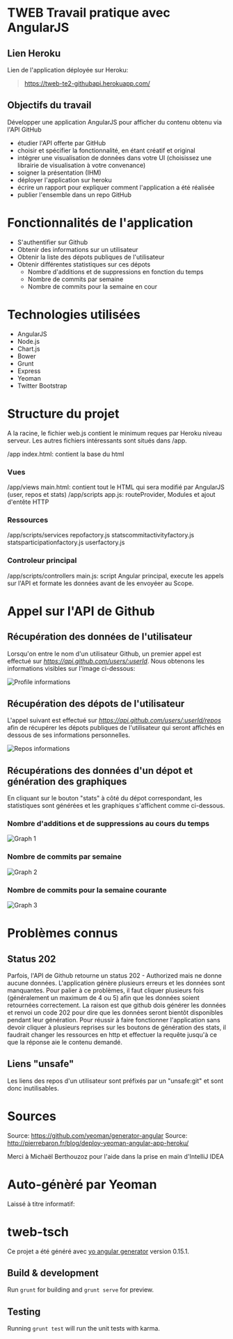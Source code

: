 # TWEB Travail pratique avec AngularJS

## Lien Heroku

Lien de l'application déployée sur Heroku:
> https://tweb-te2-githubapi.herokuapp.com/


## Objectifs du travail

Développer une application AngularJS pour afficher du contenu obtenu via l'API GitHub
+	étudier l'API offerte par GitHub
+	choisir et spécifier la fonctionnalité, en étant créatif et original
+	intégrer une visualisation de données dans votre UI (choisissez une librairie de visualisation à votre convenance)
+	soigner la présentation (IHM)
+	déployer l'application sur heroku
+	écrire un rapport pour expliquer comment l'application a été réalisée
+	publier l'ensemble dans un repo GitHub



# Fonctionnalités de l'application

+ S'authentifier sur Github
+ Obtenir des informations sur un utilisateur
+ Obtenir la liste des dépots publiques de l'utilisateur
+ Obtenir différentes statistiques sur ces dépots
  * Nombre d'additions et de suppressions en fonction du temps
  * Nombre de commits par semaine
  * Nombre de commits pour la semaine en cour


# Technologies utilisées

+ AngularJS
+ Node.js
+ Chart.js
+ Bower
+ Grunt
+ Express
+ Yeoman
+ Twitter Bootstrap

# Structure du projet

A la racine, le fichier web.js contient le minimum reques par Heroku niveau serveur.
Les autres fichiers intéressants sont situés dans /app.

/app
 index.html: contient la base du html

### Vues

/app/views
 main.html: contient tout le HTML qui sera modifié par AngularJS (user, repos et stats)
/app/scripts
  app.js: routeProvider, Modules et ajout d'entête HTTP

### Ressources

/app/scripts/services
  repofactory.js
  statscommitactivityfactory.js
  statsparticipationfactory.js
  userfactory.js

### Controleur principal

/app/scripts/controllers
  main.js: script Angular principal, execute les appels sur l'API et formate les données avant de les envoyéer au Scope.

# Appel sur l'API de Github

## Récupération des données de l'utilisateur

Lorsqu'on entre le nom d'un utilisateur Github, un premier appel est effectué sur *https://api.github.com/users/:userId*.
Nous obtenons les informations visibles sur l'image ci-dessous:

![Profile informations](./reportIMG/user2.PNG)

## Récupération des dépots de l'utilisateur

L'appel suivant est effectué sur *https://api.github.com/users/:userId/repos* afin de récupérer les dépots publiques de
l'utilisateur qui seront affichés en dessous de ses informations personnelles.

![Repos informations](./reportIMG/repos.PNG)

## Récupérations des données d'un dépot et génération des graphiques

En cliquant sur le bouton "stats" à côté du dépot correspondant, les statistiques sont générées et les graphiques
s'affichent comme ci-dessous.

### Nombre d'additions et de suppressions au cours du temps

![Graph 1](./reportIMG/graph1.PNG)

### Nombre de commits par semaine

![Graph 2](./reportIMG/graph2.PNG)

### Nombre de commits pour la semaine courante

![Graph 3](./reportIMG/graph3.PNG)


# Problèmes connus

## Status 202

Parfois, l'API de Github retourne un status 202 - Authorized mais ne donne aucune données.
L'application génère plusieurs erreurs et les données sont manquantes. Pour palier à ce problèmes,
il faut cliquer plusieurs fois (généralement un maximum de 4 ou 5) afin que les données soient retournées correctement.
La raison est que github dois générer les données et renvoi un code 202 pour dire que les données seront bientôt disponibles pendant leur génération.
Pour réussir à faire fonctionner l'application sans devoir cliquer à plusieurs reprises sur les boutons de génération des stats, il faudrait changer les ressources en http et effectuer la requête jusqu'à ce que la réponse aie le contenu demandé.

## Liens "unsafe"

Les liens des repos d'un utilisateur sont préfixés par un "unsafe:git" et sont donc inutilisables.

# Sources
Source: https://github.com/yeoman/generator-angular
Source: http://pierrebaron.fr/blog/deploy-yeoman-angular-app-heroku/

Merci à Michaël Berthouzoz pour l'aide dans la prise en main d'IntelliJ IDEA

# Auto-génèré par Yeoman
Laissé à titre informatif:

# tweb-tsch

Ce projet a été généré avec [yo angular generator](https://github.com/yeoman/generator-angular)
version 0.15.1.

## Build & development

Run `grunt` for building and `grunt serve` for preview.

## Testing

Running `grunt test` will run the unit tests with karma.
